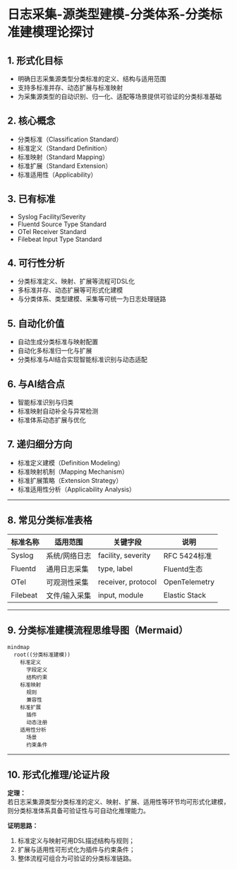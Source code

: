 # 日志采集-源类型建模-分类体系-分类标准建模理论探讨

## 1. 形式化目标

- 明确日志采集源类型分类标准的定义、结构与适用范围
- 支持多标准并存、动态扩展与标准映射
- 为采集源类型的自动识别、归一化、适配等场景提供可验证的分类标准基础

## 2. 核心概念

- 分类标准（Classification Standard）
- 标准定义（Standard Definition）
- 标准映射（Standard Mapping）
- 标准扩展（Standard Extension）
- 标准适用性（Applicability）

## 3. 已有标准

- Syslog Facility/Severity
- Fluentd Source Type Standard
- OTel Receiver Standard
- Filebeat Input Type Standard

## 4. 可行性分析

- 分类标准定义、映射、扩展等流程可DSL化
- 多标准并存、动态扩展等可形式化建模
- 与分类体系、类型建模、采集等可统一为日志处理链路

## 5. 自动化价值

- 自动生成分类标准与映射配置
- 自动化多标准归一化与扩展
- 分类标准与AI结合实现智能标准识别与动态适配

## 6. 与AI结合点

- 智能标准识别与归类
- 标准映射自动补全与异常检测
- 标准体系动态扩展与优化

## 7. 递归细分方向

- 标准定义建模（Definition Modeling）
- 标准映射机制（Mapping Mechanism）
- 标准扩展策略（Extension Strategy）
- 标准适用性分析（Applicability Analysis）

---

## 8. 常见分类标准表格

| 标准名称     | 适用范围         | 关键字段           | 说明           |
|--------------|------------------|--------------------|----------------|
| Syslog       | 系统/网络日志    | facility, severity | RFC 5424标准   |
| Fluentd      | 通用日志采集     | type, label        | Fluentd生态    |
| OTel         | 可观测性采集     | receiver, protocol | OpenTelemetry  |
| Filebeat     | 文件/输入采集    | input, module      | Elastic Stack  |

---

## 9. 分类标准建模流程思维导图（Mermaid）

```mermaid
mindmap
  root((分类标准建模))
    标准定义
      字段定义
      结构约束
    标准映射
      规则
      兼容性
    标准扩展
      插件
      动态注册
    适用性分析
      场景
      约束条件
```

---

## 10. 形式化推理/论证片段

**定理：**  
若日志采集源类型分类标准的定义、映射、扩展、适用性等环节均可形式化建模，则分类标准体系具备可验证性与可自动化推理能力。

**证明思路：**  

1. 标准定义与映射可用DSL描述结构与规则；
2. 扩展与适用性可形式化为插件与约束条件；
3. 整体流程可组合为可验证的分类标准链路。
